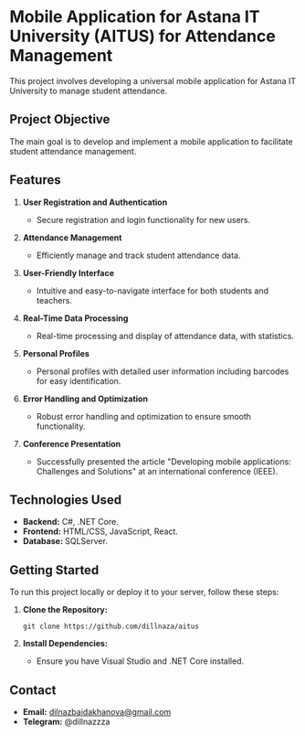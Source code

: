 # Mobile Application for Astana IT University (AITUS) for Attendance Management

This project involves developing a universal mobile application for Astana IT University  to manage student attendance.

## Project Objective
The main goal is to develop and implement a mobile application to facilitate student attendance management.

## Features

1. **User Registration and Authentication**
   - Secure registration and login functionality for new users.

2. **Attendance Management**
   - Efficiently manage and track student attendance data.

3. **User-Friendly Interface**
   - Intuitive and easy-to-navigate interface for both students and teachers.

4. **Real-Time Data Processing**
   - Real-time processing and display of attendance data, with statistics.

5. **Personal Profiles**
   - Personal profiles with detailed user information including barcodes for easy identification.

6. **Error Handling and Optimization**
   - Robust error handling and optimization to ensure smooth functionality.

7. **Conference Presentation**
   - Successfully presented the article "Developing mobile applications: Challenges and Solutions" at an international conference (IEEE).

## Technologies Used

- **Backend:** C#, .NET Core.
- **Frontend:** HTML/CSS, JavaScript, React.
- **Database:** SQLServer.

## Getting Started

To run this project locally or deploy it to your server, follow these steps:

1. **Clone the Repository:**
   ```
   git clone https://github.com/dillnaza/aitus
   ```

2. **Install Dependencies:**
   - Ensure you have Visual Studio and .NET Core installed.

## Contact

- **Email:** dilnazbaidakhanova@gmail.com
- **Telegram:** @dillnazzza
